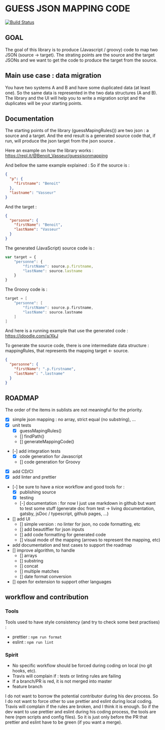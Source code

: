 # GUESS JSON MAPPING CODE

[![Build Status](https://travis-ci.com/Benoit-Vasseur/guess_json_mapping_code.svg?branch=master)](https://travis-ci.com/Benoit-Vasseur/guess_json_mapping_code)

## GOAL

The goal of this library is to produce (Javascript / groovy) code to map two JSON (source -> target).
The strating points are the source and the target JSONs and we want to get the code to produce the target from the source.

## Main use case : data migration

You have two systems A and B and have some duplicated data (at least one).
So the same data is represented in the two data structures (A and B).
The library and the UI will help you to write a migration script and the duplicates will be your starting points.

## Documentation

The starting points of the library (guessMapingRules()) are two json : a source and a target.
And the end result is a generated source code that, if run, will produce the json target from the json source .

Here an example on how the library works : https://repl.it/@Benoit_Vasseur/guessjsonmapping

And bellow the same example explained :
So if the source is :

```json
{
  "p": {
    "firstname": "Benoit"
  },
  "lastname": "Vasseur"
}
```

And the target :

```json
{
  "personne": {
    "firstName": "Benoit",
    "lastName": "Vasseur"
  }
}
```

The generated (JavaScript) source code is :

```js
var target = {
    "personne": {
        "firstName": source.p.firstname,
        "lastName": source.lastname
    }
}
```

The Groovy code is :
```groovy
target = [
    "personne": [
        "firstName": source.p.firstname,
        "lastName": source.lastname
    ]
]
```

And here is a running example that use the generated code : https://jdoodle.com/a/XkJ

To generate the source code, there is one intermediate data structure : mappingRules, that represents the mapping target <- source.

```json
{
  "personne": {
    "firstName": ".p.firstname",
    "lastName": ".lastname"
  }
}
```

## ROADMAP

The order of the items in sublists are not meaningful for the priority.

- [x] simple json mapping : no array, strict equal (no substring), ...
- [x] unit tests
  - [x] guessMapingRules()
  - [] findPath()
  - [] generateMappingCode()
- [-] add integration tests
  - [x] code generation for Javascript
  - [] code generation for Groovy
- [x] add CD/CI
- [x] add linter and prettier
- [-] be sure to have a nice workflow and good tools for : 
    - [x] publishing source
    - [x] testing
    - [-] documentation : for now I just use markdown in github but want to test some stuff (generate doc from test -> living documentation, gatsby, jsDoc / typescript, github pages, ...) 
- [] add UI
  - [] simple version : no linter for json, no code formatting, etc
  - [] add beautiffier for json inputs
  - [] add code formatting for generated code
  - [] visual mode of the mapping (arrows to represent the mapping, etc)
- add documentation and test cases to support the roadmap
- [] improve algorithm, to handle
  - [] arrays
  - [] substring
  - [] concat
  - [] multiple matches
  - [] date format conversion
- [] open for extension to support other languages

## workflow and contribution

### Tools

Tools used to have style consistency (and try to check some best practises) :

- prettier : `npm run format`
- eslint : `npm run lint`

### Spirit

- No specific workflow should be forced during coding on local (no git hooks, etc).
- Travis will complain if : tests or linting rules are failing
- If a branch/PR is red, it is not merged into master
- feature branch

I do not want to borrow the potential contributor during his dev process. So I do not want to force other to use prettier and eslint during local coding. Travis will complain if the rules are broken, and I think it is enough.
So if the dev want to use prettier and eslint during his coding process, the tools are here (npm scripts and config files).
So it is just only before the PR that prettier and eslint have to be green (if you want a merge).
